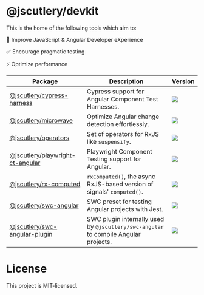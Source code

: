 # @jscutlery/devkit

This is the home of the following tools which aim to:

🍰 Improve JavaScript & Angular Developer eXperience

✅ Encourage pragmatic testing

⚡️ Optimize performance

| Package                                                              | Description                                                                         | Version                                                               |
|----------------------------------------------------------------------|-------------------------------------------------------------------------------------|-----------------------------------------------------------------------|
| [@jscutlery/cypress-harness](./packages/cypress-harness)             | Cypress support for Angular Component Test Harnesses.                               | <img src="https://badgen.net/npm/v/@jscutlery/cypress-harness">       |
| [@jscutlery/microwave](./packages/microwave)                         | Optimize Angular change detection effortlessly.                                     | <img src="https://badgen.net/npm/v/@jscutlery/microwave">             |
| [@jscutlery/operators](./packages/operators)                         | Set of operators for RxJS like `suspensify`.                                        | <img src="https://badgen.net/npm/v/@jscutlery/operators">             |
| [@jscutlery/playwright-ct-angular](./packages/playwright-ct-angular) | Playwright Component Testing support for Angular.                                   | <img src="https://badgen.net/npm/v/@jscutlery/playwright-ct-angular"> |
| [@jscutlery/rx-computed](./packages/rx-computed)                     | `rxComputed()`, the async RxJS-based version of signals' `computed()`.              | <img src="https://badgen.net/npm/v/@jscutlery/rx-computed">           |
| [@jscutlery/swc-angular](./packages/swc-angular)                     | SWC preset for testing Angular projects with Jest.                                  | <img src="https://badgen.net/npm/v/@jscutlery/swc-angular">           |
| [@jscutlery/swc-angular-plugin](./packages/swc-angular-plugin)       | SWC plugin internally used by `@jscutlery/swc-angular` to compile Angular projects. | <img src="https://badgen.net/npm/v/@jscutlery/swc-angular-plugin">    |

# License

This project is MIT-licensed.
